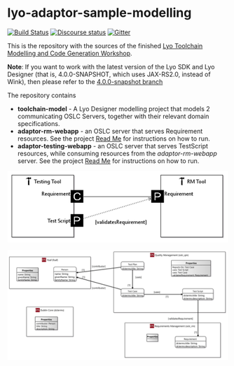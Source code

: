 # lyo-adaptor-sample-modelling

[![Build Status](https://travis-ci.org/OSLC/lyo-adaptor-sample-modelling.svg?branch=master)](https://travis-ci.org/OSLC/lyo-adaptor-sample-modelling)
[![Discourse status](https://img.shields.io/discourse/https/meta.discourse.org/status.svg)](https://forum.open-services.net/)
[![Gitter](https://img.shields.io/gitter/room/nwjs/nw.js.svg)](https://gitter.im/OSLC/chat)

This is the repository with the sources of the finished [Lyo Toolchain Modelling and Code Generation Workshop](https://wiki.eclipse.org/Lyo/ToolchainModellingAndCodeGenerationWorkshop).

**Note**: If you want to work with the latest version of the Lyo SDK and Lyo Designer (that is, 4.0.0-SNAPSHOT, which uses JAX-RS2.0, instead of Wink), then please refer to the [4.0.0-snapshot branch](https://github.com/OSLC/lyo-adaptor-sample-modelling/tree/4.0.0-snapshot)

The repository contains 
 * **toolchain-model** - A Lyo Designer modelling project that models 2 communicating OSLC Servers, together with their relevant domain specifications. 
 * **adaptor-rm-webapp** - an OSLC server that serves Requirement resources. See the project [Read Me](https://github.com/OSLC/lyo-adaptor-sample-modelling/tree/master/adaptor-rm-webapp) for instructions on how to run. 
 * **adaptor-testing-webapp** - an OSLC server that serves TestScript resources, while consuming resources from the *adaptor-rm-webapp* server. See the project [Read Me](https://github.com/OSLC/lyo-adaptor-sample-modelling/tree/master/adaptor-testing-webapp) for instructions on how to run.

![Toolchain Model](img/ToolchainDiagram.png)

![Domain Specification Model](img/SpecificationDiagram.png)

